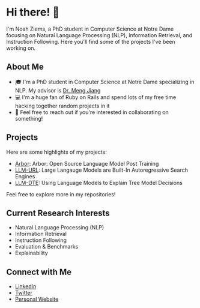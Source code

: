 # Hi there! 👋

I'm Noah Ziems, a PhD student in Computer Science at Notre Dame focusing on Natural Language Processing (NLP), Information Retrieval, and Instruction Following. Here you'll find some of the projects I've been working on.

## About Me

- 🎓 I'm a PhD student in Computer Science at Notre Dame specializing in NLP. My advisor is [Dr. Meng Jiang](https://www.meng-jiang.com/)
- 💻 I'm a huge fan of Ruby on Rails and spend lots of my free time hacking together random projects in it
- 💬 Feel free to reach out if you're interested in collaborating on something!

## Projects

Here are some highlights of my projects:

- [Arbor](https://github.com/Ziems/arbor): Arbor: Open Source Language Model Post Training
- [LLM-URL](https://github.com/Ziems/llm-url): Large Langauge Models are Built-In Autoregressive Search Engines
- [LLM-DTE](https://github.com/Ziems/llm-dte): Using Language Models to Explain Tree Model Decisions

Feel free to explore more in my repositories!

## Current Research Interests

- Natural Language Processing (NLP)
- Information Retrieval
- Instruction Following
- Evaluation & Benchmarks
- Explainability

## Connect with Me

- [LinkedIn](https://www.linkedin.com/in/noah-ziems-b42482132/)
- [Twitter](https://twitter.com/NoahZiems)
- [Personal Website](https://noahziems.com/)
